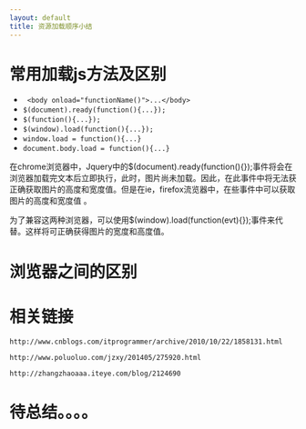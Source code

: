 ```yaml
---
layout: default
title: 资源加载顺序小结
---
```


# 常用加载js方法及区别

- ` <body onload="functionName()">...</body>`
- ` $(document).ready(function(){...}); `
- ` $(function(){...}); `
- ` $(window).load(function(){...}); `
- ` window.load = function(){...} `
- ` document.body.load = function(){...} `

在chrome浏览器中，Jquery中的$(document).ready(function(){});事件将会在浏览器加载完文本后立即执行，此时，图片尚未加载。因此，在此事件中将无法获正确获取图片的高度和宽度值。但是在ie，firefox流览器中，在些事件中可以获取图片的高度和宽度值 。

为了兼容这两种浏览器，可以使用$(window).load(function(evt){});事件来代替。这样将可正确获得图片的宽度和高度值。

# 浏览器之间的区别

# 相关链接

` http://www.cnblogs.com/itprogrammer/archive/2010/10/22/1858131.html `

` http://www.poluoluo.com/jzxy/201405/275920.html `

` http://zhangzhaoaaa.iteye.com/blog/2124690 `

# 待总结。。。。